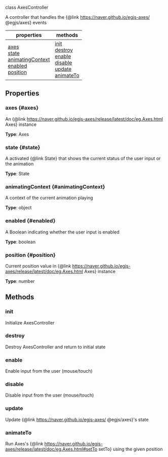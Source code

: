 
class AxesController 

A controller that handles the {@link https://naver.github.io/egjs-axes/ @egjs/axes} events

|properties|methods|
|---|---|
|[axes](#axes)<br/>[state](#state)<br/>[animatingContext](#animatingContext)<br/>[enabled](#enabled)<br/>[position](#position)|[init](#init)<br/>[destroy](#destroy)<br/>[enable](#enable)<br/>[disable](#disable)<br/>[update](#update)<br/>[animateTo](#animateTo)|



## Properties

### axes {#axes}
An {@link https://naver.github.io/egjs-axes/release/latest/doc/eg.Axes.html Axes} instance


**Type**: Axes




### state {#state}
A activated {@link State} that shows the current status of the user input or the animation


**Type**: State




### animatingContext {#animatingContext}
A context of the current animation playing


**Type**: object




### enabled {#enabled}
A Boolean indicating whether the user input is enabled


**Type**: boolean




### position {#position}
Current position value in {@link https://naver.github.io/egjs-axes/release/latest/doc/eg.Axes.html Axes} instance


**Type**: number




## Methods

### init
Initialize AxesController







### destroy
Destroy AxesController and return to initial state







### enable
Enable input from the user (mouse/touch)







### disable
Disable input from the user (mouse/touch)







### update
Update {@link https://naver.github.io/egjs-axes/ @egjs/axes}'s state







### animateTo
Run Axes's {@link https://naver.github.io/egjs-axes/release/latest/doc/eg.Axes.html#setTo setTo} using the given position








